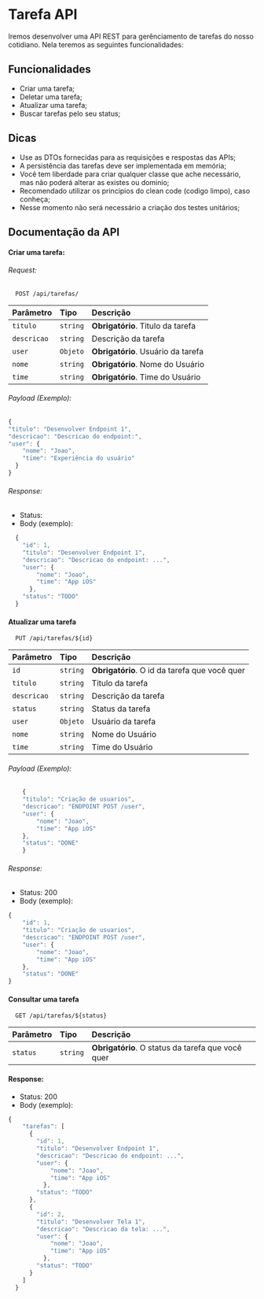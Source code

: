 
# Tarefa API

Iremos desenvolver uma API REST para gerênciamento de tarefas do nosso cotidiano. Nela teremos as seguintes funcionalidades:


## Funcionalidades

- Criar uma tarefa;
- Deletar uma tarefa;
- Atualizar uma tarefa;
- Buscar tarefas pelo seu status;


## Dicas

- Use as DTOs fornecidas para as requisições e respostas das APIs;
- A persistência das tarefas deve ser implementada em memória;
- Você tem liberdade para criar qualquer classe que ache necessário, mas não poderá alterar as existes ou dominio;
- Recomendado utilizar os principios do clean code (codigo limpo), caso conheça;
- Nesse momento não será necessário a criação dos testes unitários;




## Documentação da API

#### Criar uma tarefa:
###### Request:


```http
  POST /api/tarefas/
```

| Parâmetro   | Tipo       | Descrição                           |
| :---------- | :--------- | :---------------------------------- |
| `titulo` | `string` | **Obrigatório**. Titulo da tarefa |
| `descricao` | `string` |  Descrição da tarefa |
| `user` | `Objeto` | **Obrigatório**. Usuário da tarefa |
| `nome` | `string` | **Obrigatório**. Nome do Usuário |
| `time` | `string` | **Obrigatório**. Time do Usuário|


###### Payload (Exemplo):

```javascript
{
"titulo": "Desenvolver Endpoint 1",
"descricao": "Descricao do endpoint:",
"user": {
    "nome": "Joao",
    "time": "Experiência do usuário"
  }
}

```

###### Response:



- Status:
-   Body (exemplo):
```javascript
  {
    "id": 1,
    "titulo": "Desenvolver Endpoint 1",
    "descricao": "Descricao do endpoint: ...",
    "user": {
        "nome": "Joao",
        "time": "App iOS"
      },
    "status": "TODO"
  }

```




#### Atualizar uma tarefa
```http
  PUT /api/tarefas/${id}
```

| Parâmetro   | Tipo       | Descrição                                   |
| :---------- | :--------- | :------------------------------------------ |
| `id`      | `string` | **Obrigatório**. O id da tarefa que você quer |
| `titulo` | `string` | Titulo da tarefa |
| `descricao` | `string` |  Descrição da tarefa |
| `status` | `string` |  Status da tarefa |
| `user` | `Objeto` |  Usuário da tarefa |
| `nome` | `string` |  Nome do Usuário |
| `time` | `string` |  Time do Usuário|

###### Payload (Exemplo):

```javascript
    {
    "titulo": "Criação de usuarios",
    "descricao": "ENDPOINT POST /user",
    "user": {
        "nome": "Joao",
        "time": "App iOS"
    },
    "status": "DONE"
    }

```

###### Response:

- Status: 200
-   Body (exemplo):
```javascript
{
    "id": 1,
    "titulo": "Criação de usuarios",
    "descricao": "ENDPOINT POST /user",
    "user": {
        "nome": "Joao",
        "time": "App iOS"
    },
    "status": "DONE"
}

```



#### Consultar uma tarefa

```http
  GET /api/tarefas/${status}
```

| Parâmetro   | Tipo       | Descrição                                   |
| :---------- | :--------- | :------------------------------------------ |
| `status`      | `string` | **Obrigatório**. O status da tarefa que você quer |






#### Response:

- Status: 200
-   Body (exemplo):
```javascript
{
    "tarefas": [
      {
        "id": 1,
        "titulo": "Desenvolver Endpoint 1",
        "descricao": "Descricao do endpoint: ...",
        "user": {
            "nome": "Joao",
            "time": "App iOS"
          },
        "status": "TODO"
      },
      {
        "id": 2,
        "titulo": "Desenvolver Tela 1",
        "descricao": "Descricao da tela: ...",
        "user": {
            "nome": "Joao",
            "time": "App iOS"
          },
        "status": "TODO"
      }
    ]
  }

```
